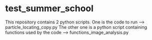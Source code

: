 # test_summer_school
This repository contains 2 python scripts. 
One is the code to run --> particle_locating_copy.py
The other one is a python script containing functions used by the code --> functions_image_analysis.py
